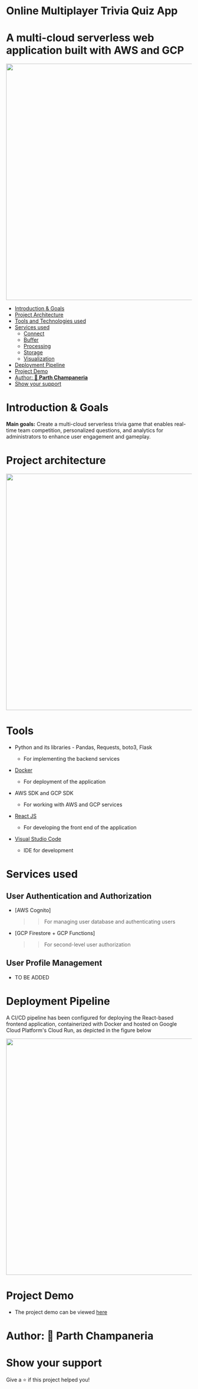 
# Online Multiplayer Trivia Quiz App

# A multi-cloud serverless web application built with AWS and GCP

<p align="center">
<img width="640px"  src="https://parthchampaneria-portfolio.s3.amazonaws.com/triviahomepage.png" alt="">
<p>

- [Introduction & Goals](#introduction--goals)
- [Project Architecture](#project-architecture)
- [Tools and Technologies used](#tools)
- [Services used](#services-used)
  - [Connect](#connect)
  - [Buffer](#buffer)
  - [Processing](#processing)
  - [Storage](#storage)
  - [Visualization](#visualization)
- [Deployment Pipeline](#deployment-pipeline)
- [Project Demo](#project-dem0)
- [Author: 👤 **Parth Champaneria**](#author--parth-champaneria)
- [Show your support](#show-your-support)


# Introduction & Goals


**Main goals:**
Create a multi-cloud serverless trivia game that enables real-time team competition, personalized questions, and analytics for administrators to enhance user engagement and gameplay.

# Project architecture

<p align="center">
<img width="640px"  src="https://parthchampaneria-portfolio.s3.amazonaws.com/architecture.png" alt="">
<p>


# Tools

  - Python and its libraries - Pandas, Requests, boto3, Flask
    - For implementing the backend services
  
  - [Docker](https://www.docker.com/) 
    - For deployment of the application
  
  - AWS SDK and GCP SDK
    - For working with AWS and GCP services
   
  - [React JS](https://react.dev/)
    - For developing the front end of the application
      
  - [Visual Studio Code](https://code.visualstudio.com/)
    - IDE for development


# Services used

## User Authentication and Authorization

- [AWS Cognito]
  >> For managing user database and authenticating users

- [GCP Firestore + GCP Functions]
  >> For second-level user authorization

## User Profile Management

- TO BE ADDED

# Deployment Pipeline

A CI/CD pipeline has been configured for deploying the React-based frontend application, containerized with Docker and hosted on Google Cloud Platform's Cloud Run, as depicted in the figure below

<p align="center">
<img width="640px"  src="https://projects-mediahouse.s3.amazonaws.com/trivia-serverless/deployment-pipeline.png" alt="">
<p>

# Project Demo

- The project demo can be viewed [here](https://projects-mediahouse.s3.amazonaws.com/trivia-serverless/demo.mp4)


# Author: 👤 **Parth Champaneria**

# Show your support

Give a ⭐️ if this project helped you!

